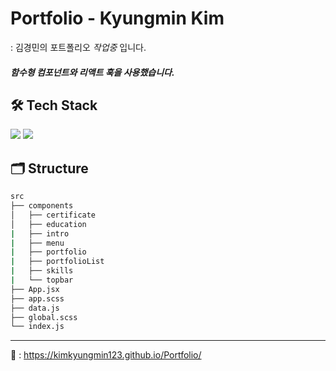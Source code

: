 # Portfolio - Kyungmin Kim

: 김경민의 포트폴리오 _작업중_ 입니다.

##### 함수형 컴포넌트와 리액트 훅을 사용했습니다.

## 🛠 Tech Stack

<img src="https://img.shields.io/badge/React-61DAFB?style=flat-square&logo=React&logoColor=white"/> <img src="https://img.shields.io/badge/Sass-CC6699?style=flat-square&logo=Sass&logoColor=whit
e"/>

## 🗂 Structure

```bash
src
├── components
│   ├── certificate
│   ├── education
|   ├── intro
|   ├── menu
|   ├── portfolio
|   ├── portfolioList
|   ├── skills
|   └── topbar
├── App.jsx
├── app.scss
├── data.js
├── global.scss
└── index.js
```

---

👀 : https://kimkyungmin123.github.io/Portfolio/
